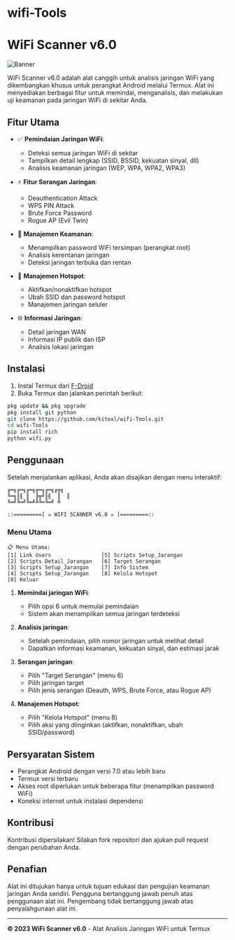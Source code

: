 # wifi-Tools
# WiFi Scanner v6.0

![Banner](https://via.placeholder.com/800x200?text=WiFi+Scanner+v6.0)

WiFi Scanner v6.0 adalah alat canggih untuk analisis jaringan WiFi yang dikembangkan khusus untuk perangkat Android melalui Termux. Alat ini menyediakan berbagai fitur untuk memindai, menganalisis, dan melakukan uji keamanan pada jaringan WiFi di sekitar Anda.

## Fitur Utama

- ✅ **Pemindaian Jaringan WiFi**:
  - Deteksi semua jaringan WiFi di sekitar
  - Tampilkan detail lengkap (SSID, BSSID, kekuatan sinyal, dll)
  - Analisis keamanan jaringan (WEP, WPA, WPA2, WPA3)

- ⚡ **Fitur Serangan Jaringan**:
  - Deauthentication Attack
  - WPS PIN Attack
  - Brute Force Password
  - Rogue AP (Evil Twin)

- 🔐 **Manajemen Keamanan**:
  - Menampilkan password WiFi tersimpan (perangkat root)
  - Analisis kerentanan jaringan
  - Deteksi jaringan terbuka dan rentan

- 📶 **Manajemen Hotspot**:
  - Aktifkan/nonaktifkan hotspot
  - Ubah SSID dan password hotspot
  - Manajemen jaringan seluler

- 🌐 **Informasi Jaringan**:
  - Detail jaringan WAN
  - Informasi IP publik dan ISP
  - Analisis lokasi jaringan

## Instalasi

1. Instal Termux dari [F-Droid](https://f-droid.org/en/packages/com.termux/)
2. Buka Termux dan jalankan perintah berikut:

```bash
pkg update && pkg upgrade
pkg install git python
git clone https://github.com/kitoxl/wifi-Tools.git
cd wifi-Tools
pip install rich
python wifi.py
```

## Penggunaan

Setelah menjalankan aplikasi, Anda akan disajikan dengan menu interaktif:

```
╔═╗╔═╗╔═╗╦═╗╔═╗╔╦╗  
╚═╗║╣ ║  ╠╦╝║╣  ║  ║  
╚═╝╚═╝╚═╝╩╚═╚═╝ ╩   

::=========[ ☠ WIFI SCANNER v6.0 ☠ ]=========::

```

### Menu Utama

```
📋 Menu Utama:
[1] Link Users                [5] Scripts Setup_Jarangan
[2] Scripts Detail_Jarangan   [6] Target Serangan
[3] Scripts Setup_Jarangan    [7] Info Sistem
[4] Scripts Setup_Jarangan    [8] Kelola Hotspot
[0] Keluar
```

1. **Memindai jaringan WiFi**:
   - Pilih opsi 6 untuk memulai pemindaian
   - Sistem akan menampilkan semua jaringan terdeteksi

2. **Analisis jaringan**:
   - Setelah pemindaian, pilih nomor jaringan untuk melihat detail
   - Dapatkan informasi keamanan, kekuatan sinyal, dan estimasi jarak

3. **Serangan jaringan**:
   - Pilih "Target Serangan" (menu 6)
   - Pilih jaringan target
   - Pilih jenis serangan (Deauth, WPS, Brute Force, atau Rogue AP)

4. **Manajemen Hotspot**:
   - Pilih "Kelola Hotspot" (menu 8)
   - Pilih aksi yang diinginkan (aktifkan, nonaktifkan, ubah SSID/password)

## Persyaratan Sistem

- Perangkat Android dengan versi 7.0 atau lebih baru
- Termux versi terbaru
- Akses root diperlukan untuk beberapa fitur (menampilkan password WiFi)
- Koneksi internet untuk instalasi dependensi

## Kontribusi

Kontribusi dipersilakan! Silakan fork repositori dan ajukan pull request dengan perubahan Anda.

## Penafian

Alat ini ditujukan hanya untuk tujuan edukasi dan pengujian keamanan jaringan Anda sendiri. Pengguna bertanggung jawab penuh atas penggunaan alat ini. Pengembang tidak bertanggung jawab atas penyalahgunaan alat ini.

---

**© 2023 WiFi Scanner v6.0** - Alat Analisis Jaringan WiFi untuk Termux
